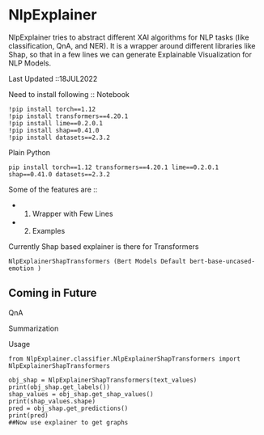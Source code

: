 # NlpExplainer
NlpExplainer tries to abstract different XAI algorithms for NLP tasks (like classification, QnA, and NER). It is a wrapper around different libraries like Shap, so that in a few lines we can generate Explainable Visualization for NLP Models.

Last Updated ::18JUL2022

Need to install following  ::
Notebook
```
!pip install torch==1.12
!pip install transformers==4.20.1
!pip install lime==0.2.0.1
!pip install shap==0.41.0
!pip install datasets==2.3.2
```
Plain Python
```
pip install torch==1.12 transformers==4.20.1 lime==0.2.0.1 shap==0.41.0 datasets==2.3.2
```

Some of the features are ::

- 1. Wrapper with Few Lines

- 2. Examples


Currently Shap based explainer is there for Transformers 

```
NlpExplainerShapTransformers (Bert Models Default bert-base-uncased-emotion )
```
## Coming in Future

QnA

Summarization

Usage 
```
from NlpExplainer.classifier.NlpExplainerShapTransformers import NlpExplainerShapTransformers

obj_shap = NlpExplainerShapTransformers(text_values)
print(obj_shap.get_labels())
shap_values = obj_shap.get_shap_values()
print(shap_values.shape)
pred = obj_shap.get_predictions()
print(pred)
##Now use explainer to get graphs
```



